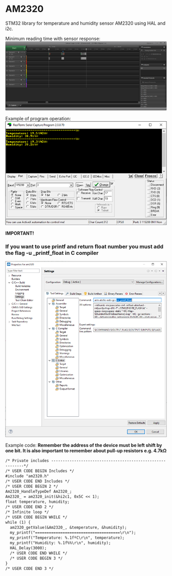 # AM2320

STM32 library for temperature and humidity sensor AM2320 using HAL and i2c.

Minimum reading time with sensor response:
![enter image description here](https://raw.githubusercontent.com/SimpleMethod/STM32-AM2320/master/Images/am2320_Logic.png)

Example of program operation:
![enter image description here](https://raw.githubusercontent.com/SimpleMethod/STM32-AM2320/master/Images/am2320_RealTerm.png)

**IMPORTANT!**

### **If you want to use printf and return float number you must add the flag -u _printf_float in C compiler**
![enter image description here](https://raw.githubusercontent.com/SimpleMethod/STM32-AM2320/master/Images/am2320_Atolic_TrueSTUDIO.png)

Example code: 
**Remember the address of the device must be left shift by one bit. It is also important to remember about pull-up resistors e.g. 4.7kΩ** 

    /* Private includes ----------------------------------------------------------*/
    /* USER CODE BEGIN Includes */
    #include "am2320.h"
    /* USER CODE END Includes */
    /* USER CODE BEGIN 2 */
    Am2320_HandleTypeDef Am2320_;
    Am2320_ = am2320_init(&hi2c1, 0x5C << 1);
    float temperature, humidity;
    /* USER CODE END 2 */
    /* Infinite loop */
    /* USER CODE BEGIN WHILE */
    while (1) {
      am2320_getValue(&Am2320_, &temperature, &humidity);
      my_printf("=====================================\r\n");
      my_printf("Temperature: %.1fºC\r\n", temperature);
      my_printf("Humidity: %.1f%%\r\n", humidity);
      HAL_Delay(3000);
      /* USER CODE END WHILE */
      /* USER CODE BEGIN 3 */
    }
    /* USER CODE END 3 */
